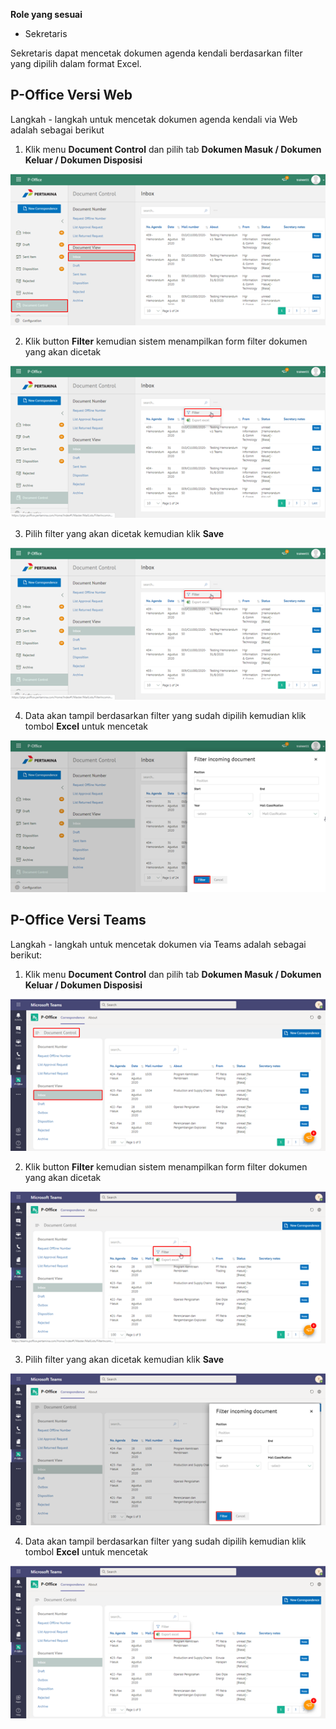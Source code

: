 **Role yang sesuai**

- Sekretaris

Sekretaris dapat mencetak dokumen agenda kendali berdasarkan filter yang dipilih dalam format Excel. 

## **P-Office Versi Web**

Langkah - langkah untuk mencetak dokumen agenda kendali via Web adalah sebagai berikut

1. Klik menu **Document Control** dan pilih tab **Dokumen Masuk / Dokumen Keluar / Dokumen Disposisi**

![gambar](DocumentControl/DC_Web/MM16.png)

2. Klik button **Filter** kemudian sistem menampilkan form filter dokumen yang akan dicetak

![gambar](DocumentControl/DC_Web/MM17.png)

3. Pilih filter yang akan dicetak kemudian klik **Save**

![gambar](DocumentControl/DC_Web/MM17.png)

4. Data akan tampil berdasarkan filter yang sudah dipilih kemudian klik tombol **Excel** untuk mencetak

![gambar](DocumentControl/DC_Web/MM18.png)


## **P-Office Versi Teams**

Langkah - langkah untuk mencetak dokumen via Teams adalah sebagai berikut:

1. Klik menu **Document Control** dan pilih tab **Dokumen Masuk / Dokumen Keluar / Dokumen Disposisi**

![gambar](DocumentControl/DC_Teams/DC17.png)

2. Klik button **Filter** kemudian sistem menampilkan form filter dokumen yang akan dicetak

![gambar](DocumentControl/DC_Teams/DC18.png)

3. Pilih filter yang akan dicetak kemudian klik **Save**

![gambar](DocumentControl/DC_Teams/DC19.png)

4. Data akan tampil berdasarkan filter yang sudah dipilih kemudian klik tombol **Excel** untuk mencetak

![gambar](DocumentControl/DC_Teams/DC20.png)  